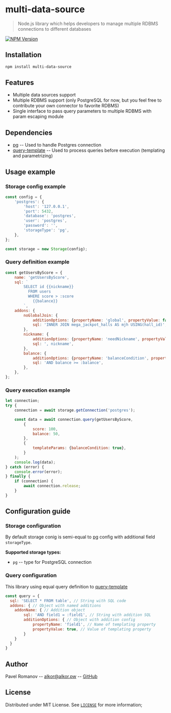 # multi-data-source
> Node.js library which helps developers to manage multiple RDBMS connections to different databases

[![NPM Version][npm-image]][npm-url]

## Installation

```sh
npm install multi-data-source
```

## Features

* Multiple data sources support
* Multiple RDBMS support (only PostgreSQL for now, but you feel free to contribute your own connector to favorite RDBMS)
* Single interface to pass query parameters to multiple RDBMS with param escaping module


## Dependencies

* [pg](https://github.com/brianc/node-postgres) -- Used to handle Postgres connection
* [query-template](https://github.com/shikyaro/node-query-template) -- Used to process queries before execution (templating and parametrizing)

## Usage example

### Storage config example

```js
const config = {
    'postgres': {
        'host': '127.0.0.1',
        'port': 5432,
        'database': 'postgres',
        'user': 'postgres',
        'password': '',
        'storageType': 'pg',
    },
};

const storage = new Storage(config);
```

### Query definition example

```js
const getUsersByScore = {
    name: 'getUsersByScore',
    sql: `
        SELECT id {{nickname}}
          FROM users
          WHERE score > :score
            {{balance}}
        `,
    addons: {
        noGlobalJoin: {
            additionOptions: {propertyName: 'global', propertyValue: false},
            sql: 'INNER JOIN mega_jackpot_halls AS mjh USING(hall_id)',
        },
        nickname: {
            additionOptions: {propertyName: 'needNickname', propertyValue: true},
            sql: ', nickname',
        },
        balance: {
            additionOptions: {propertyName: 'balanceCondition', propertyValue: true},
            sql: 'AND balance >= :balance',
        },
    },
};
```

### Query execution example

```js
let connection;
try {
    connection = await storage.getConnection('postgres');

    const data = await connection.query(getUsersByScore,
        {
            score: 100,
            balance: 50,
        },
        {
            templateParams: {balanceCondition: true},
        }
    );
    console.log(data);
} catch (error) {
    console.error(error);
} finally {
    if (connection) {
        await connection.release;
    }
}
```

## Configuration guide

### Storage configuration
By default storage conig is semi-equal to [pg](https://github.com/brianc/node-postgres) config with additional field `storageType`.

**Supported storage types:**
* `pg` -- type for PostgreSQL connection

### Query configuration
This library using equal query definition to [query-template](https://github.com/shikyaro/node-query-template)

```js
const query = {
  sql: 'SELECT * FROM table', // String with SQL code
  addons: { // Object with named additions
    addonName: { // Addition object
        sql: 'AND field1 = :field1', // String with addition SQL
        additionOptions: { // Object with addition config
            propertyName: 'field1', // Name of templating property
            propertyValue: true, // Value of templating property
        }
    }   
  }
}
```

## Author

Pavel Romanov -- alkor@alkor.pw -- [GitHub](https://github.com/Shikyaro)

## License

Distributed under MIT License. See [`LICENSE`](./LICENSE) for more information;

[npm-image]: https://img.shields.io/npm/v/multi-data-source.svg?style=flat-square
[npm-url]: https://npmjs.org/package/multi-data-source